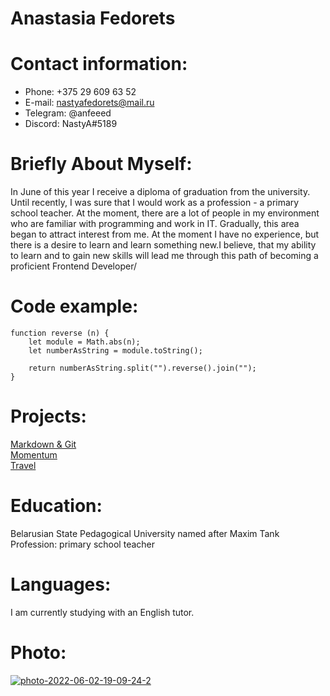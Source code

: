 # Anastasia Fedorets

# Contact information:

- Phone: +375 29 609 63 52
- E-mail: nastyafedorets@mail.ru
- Telegram: @anfeeed
- Discord: NastyA#5189

# Briefly About Myself:

In June of this year I receive a diploma of graduation from the university. Until recently, I was sure that I would work as a profession - a primary school teacher. At the moment, there are a lot of people in my environment who are familiar with programming and work in IT. Gradually, this area began to attract interest from me. At the moment I have no experience, but there is a desire to learn and learn something new.I believe, that my ability to learn and to gain new skills will lead me through this path of becoming a proficient Frontend Developer/

# Code example:

```
function reverse (n) {
    let module = Math.abs(n);
    let numberAsString = module.toString();

    return numberAsString.split("").reverse().join("");
}
```
# Projects:

[Markdown & Git](https://github.com/NnnastyaA/rsschool-cv/blob/gh-pages/cv.md)  
[Momentum](https://rolling-scopes-school.github.io/nnnastyaa-JSFEPRESCHOOL2022Q2/momentum/)  
[Travel](https://rolling-scopes-school.github.io/nnnastyaa-JSFEPRESCHOOL2022Q2/travel/)

# Education:

Belarusian State Pedagogical University named after Maxim Tank
Profession: primary school teacher

# Languages:

I am currently studying with an English tutor.

# Photo:

<a href="https://ibb.co/FXJpwFm"><img src="https://i.ibb.co/FXJpwFm/photo-2022-06-02-19-09-24-2.jpg" alt="photo-2022-06-02-19-09-24-2" border="0"></a>
